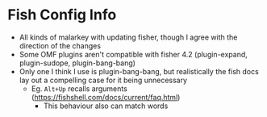 # Fish Config Info

- All kinds of malarkey with updating fisher, though I agree with the direction of the changes
- Some OMF plugins aren't compatible with fisher 4.2 (plugin-expand, plugin-sudope, plugin-bang-bang)
- Only one I think I use is plugin-bang-bang, but realistically the fish docs lay out a compelling case for it being unnecessary
  - Eg. `Alt+Up` recalls arguments (https://fishshell.com/docs/current/faq.html)
    - This behaviour also can match words